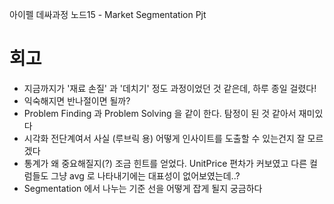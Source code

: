 아이펠 데싸과정 노드15 - Market Segmentation Pjt

# 회고

- 지금까지가 '재료 손질' 과 '데치기' 정도 과정이었던 것 같은데, 하루 종일 걸렸다!
- 익숙해지면 반나절이면 될까?
- Problem Finding 과 Problem Solving 을 같이 한다. 탐정이 된 것 같아서 재미있다
- 시각화 전단계여서 사실 (루브릭 용) 어떻게 인사이트를 도출할 수 있는건지 잘 모르겠다
- 통계가 왜 중요해질지(?) 조금 힌트를 얻었다. UnitPrice 편차가 커보였고 다른 컬럼들도 그냥 avg 로 나타내기에는 대표성이 없어보였는데..?
- Segmentation 에서 나누는 기준 선을 어떻게 잡게 될지 궁금하다
